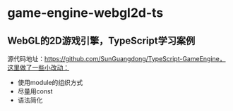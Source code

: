 # game-engine-webgl2d-ts
## WebGL的2D游戏引擎，TypeScript学习案例
源代码地址：https://github.com/SunGuangdong/TypeScript-GameEngine，这里做了一些小改动：
- 使用module的组织方式
- 尽量用const
- 语法简化